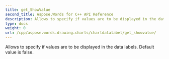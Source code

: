 ```yaml
---
title: get_ShowValue
second_title: Aspose.Words for C++ API Reference
description: Allows to specify if values are to be displayed in the data labels. Default value is false. 
type: docs
weight: 0
url: /cpp/aspose.words.drawing.charts/chartdatalabel/get_showvalue/
---
```


Allows to specify if values are to be displayed in the data labels. Default value is false. 

